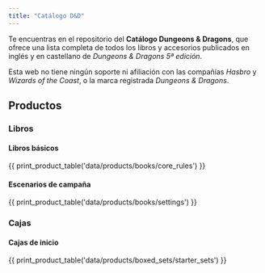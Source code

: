 ```yaml
---
title: "Catálogo D&D"
---
```

Te encuentras en el repositorio del **Catálogo Dungeons & Dragons**, que ofrece una lista completa de todos los libros y accesorios publicados en inglés y en castellano de *Dungeons & Dragons 5ª edición*.

Esta web no tiene ningún soporte ni afiliación con las compañías *Hasbro* y *Wizards of the Coast*, o la marca registrada *Dungeons & Dragons*.

## Productos
### Libros
#### Libros básicos
{{ print_product_table('data/products/books/core_rules') }}

#### Escenarios de campaña
{{ print_product_table('data/products/books/settings') }}

### Cajas
#### Cajas de inicio
{{ print_product_table('data/products/boxed_sets/starter_sets') }}
